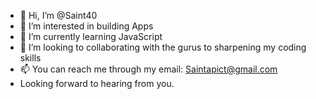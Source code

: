 - 👋 Hi, I’m @Saint40
- 👀 I’m interested in building Apps
- 🌱 I’m currently learning JavaScript 
- 💞️ I’m looking to collaborating with the gurus to sharpening my coding skills 
- 📫 You can reach me through my email: Saintapict@gmail.com 
-   Looking forward to hearing from you. 
<!---
Saint40/Saint40 is a ✨ special ✨ repository because its `README.md` (this file) appears on your GitHub profile.
You can click the Preview link to take a look at your changes.
--->
